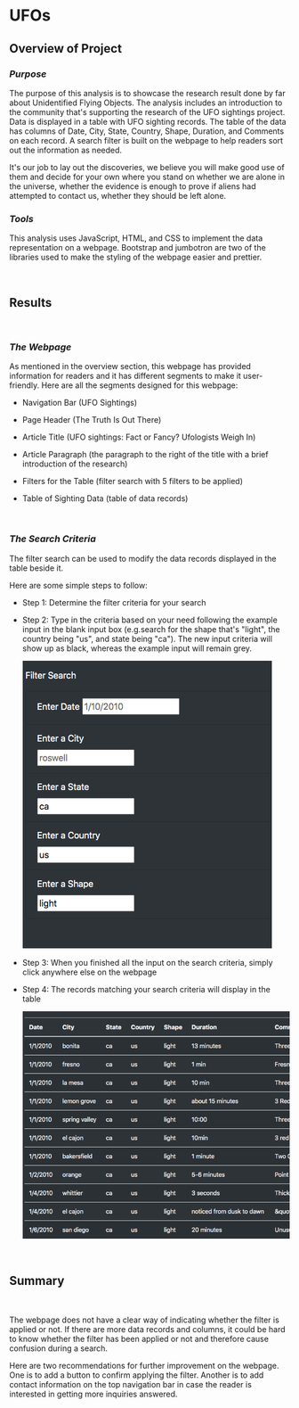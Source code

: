 # UFOs

## Overview of Project
### *Purpose*
The purpose of this analysis is to showcase the research result done by far about Unidentified Flying Objects. The analysis includes an introduction to the community that's supporting the research of the UFO sightings project. Data is displayed in a table with UFO sighting records. The table of the data has columns of Date, City, State, Country, Shape, Duration, and Comments on each record. A search filter is built on the webpage to help readers sort out the information as needed.

It's our job to lay out the discoveries, we believe you will make good use of them and decide for your own where you stand on whether we are alone in the universe, whether the evidence is enough to prove if aliens had attempted to contact us, whether they should be left alone.

### *Tools*
This analysis uses JavaScript, HTML, and CSS to implement the data representation on a webpage. Bootstrap and jumbotron are two of the libraries used to make the styling of the webpage easier and prettier.

<br/>

## Results
<br/>

### *The Webpage*
As mentioned in the overview section, this webpage has provided information for readers and it has different segments to make it user-friendly. Here are all the segments designed for this webpage:
 * Navigation Bar (UFO Sightings)

 * Page Header (The Truth Is Out There)
 * Article Title (UFO sightings: Fact or Fancy? Ufologists Weigh In)
 * Article Paragraph (the paragraph to the right of the title with a brief introduction of the research)
 * Filters for the Table (filter search with 5 filters to be applied)
 * Table of Sighting Data (table of data records)


<br/>

### *The Search Criteria*

The filter search can be used to modify the data records displayed in the table beside it.

Here are some simple steps to follow:
* Step 1: Determine the filter criteria for your search

* Step 2: Type in the criteria based on your need following the example input in the blank input box (e.g.search for the shape that's "light", the country being "us", and state being "ca"). The new input criteria will show up as black, whereas the example input will remain grey.

    ![search](images/search.png)


* Step 3: When you finished all the input on the search criteria, simply click anywhere else on the webpage

* Step 4: The records matching your search criteria will display in the table

    ![table](images/table.png)

<br/>

## Summary
<br/>

The webpage does not have a clear way of indicating whether the filter is applied or not. If there are more data records and columns, it could be hard to know whether the filter has been applied or not and therefore cause confusion during a search.


Here are two recommendations for further improvement on the webpage. One is to add a button to confirm applying the filter. Another is to add contact information on the top navigation bar in case the reader is interested in getting more inquiries answered.